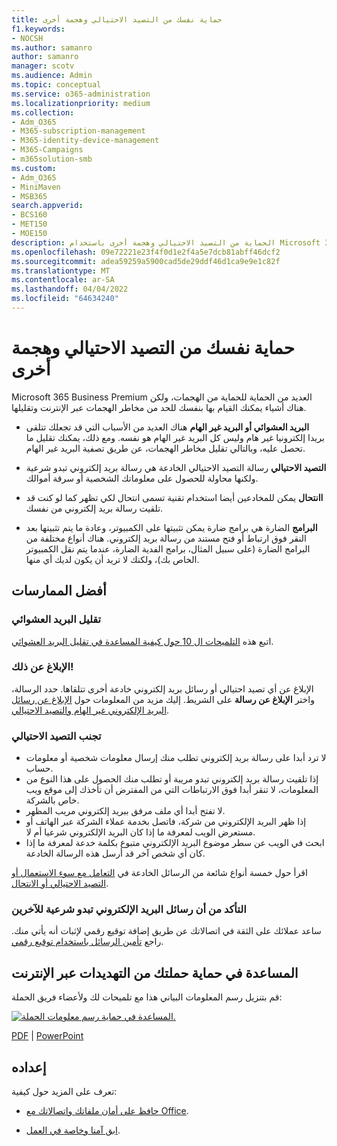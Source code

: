 ```yaml
---
title: حماية نفسك من التصيد الاحتيالي وهجمة أخرى
f1.keywords:
- NOCSH
ms.author: samanro
author: samanro
manager: scotv
ms.audience: Admin
ms.topic: conceptual
ms.service: o365-administration
ms.localizationpriority: medium
ms.collection:
- Adm_O365
- M365-subscription-management
- M365-identity-device-management
- M365-Campaigns
- m365solution-smb
ms.custom:
- Adm_O365
- MiniMaven
- MSB365
search.appverid:
- BCS160
- MET150
- MOE150
description: الحماية من التصيد الاحتيالي وهجمة أخرى باستخدام Microsoft 365.
ms.openlocfilehash: 09e72221e23f4f0d1e2f4a5e7dcb81abff46dcf2
ms.sourcegitcommit: adea59259a5900cad5de29ddf46d1ca9e9e1c82f
ms.translationtype: MT
ms.contentlocale: ar-SA
ms.lasthandoff: 04/04/2022
ms.locfileid: "64634240"
---
```

# <a name="protect-yourself-against-phishing-and-other-attacks"></a>حماية نفسك من التصيد الاحتيالي وهجمة أخرى

Microsoft 365 Business Premium العديد من الحماية للحماية من الهجمات، ولكن هناك أشياء يمكنك القيام بها بنفسك للحد من مخاطر الهجمات عبر الإنترنت وتقليلها.

- **البريد العشوائي أو البريد غير الهام** هناك العديد من الأسباب التي قد تجعلك تتلقى بريدا إلكترونيا غير هام وليس كل البريد غير الهام هو نفسه. ومع ذلك، يمكنك تقليل ما تحصل عليه، وبالتالي تقليل مخاطر الهجمات، عن طريق تصفية البريد غير الهام.

- **التصيد الاحتيالي** رسالة التصيد الاحتيالي الخادعة هي رسالة بريد إلكتروني تبدو شرعية ولكنها محاولة للحصول على معلوماتك الشخصية أو سرقة أموالك.

- **اانتحال** يمكن للمخادعين أيضا استخدام تقنية تسمى انتحال لكي تظهر كما لو كنت قد تلقيت رسالة بريد إلكتروني من نفسك. 

- **البرامج** الضارة هي برامج ضارة يمكن تثبيتها على الكمبيوتر، وعادة ما يتم تثبيتها بعد النقر فوق ارتباط أو فتح مستند من رسالة بريد إلكتروني. هناك أنواع مختلفة من البرامج الضارة (على سبيل المثال، برامج الفدية الضارة، عندما يتم نقل الكمبيوتر الخاص بك)، ولكنك لا تريد أن يكون لديك أي منها. 

## <a name="best-practices"></a>أفضل الممارسات

### <a name="reduce-spam-mail"></a>تقليل البريد العشوائي

اتبع هذه [التلميحات ال 10 حول كيفية المساعدة في تقليل البريد العشوائي](https://support.microsoft.com/office/10-tips-on-how-to-help-reduce-spam-55f756e8-688b-41c3-a086-8f68ccc592f6).

### <a name="report-it"></a>الإبلاغ عن ذلك!

الإبلاغ عن أي تصيد احتيالي أو رسائل بريد إلكتروني خادعة أخرى تتلقاها. حدد الرسالة، واختر **الإبلاغ عن رسالة** على الشريط.
إليك مزيد من المعلومات حول [الإبلاغ عن رسائل البريد الإلكتروني غير الهام والتصيد الاحتيالي](https://support.office.com/article/Use-the-Report-Message-add-in-b5caa9f1-cdf3-4443-af8c-ff724ea719d2).

### <a name="avoid-phishing"></a>تجنب التصيد الاحتيالي

- لا ترد أبدا على رسالة بريد إلكتروني تطلب منك إرسال معلومات شخصية أو معلومات حساب.
- إذا تلقيت رسالة بريد إلكتروني تبدو مريبة أو تطلب منك الحصول على هذا النوع من المعلومات، لا تنقر أبدا فوق الارتباطات التي من المفترض أن تأخذك إلى موقع ويب خاص بالشركة.
- لا تفتح أبدا أي ملف مرفق ببريد إلكتروني مريب المظهر.
- إذا ظهر البريد الإلكتروني من شركة، فاتصل بخدمة عملاء الشركة عبر الهاتف أو مستعرض الويب لمعرفة ما إذا كان البريد الإلكتروني شرعيا أم لا.
- ابحث في الويب عن سطر موضوع البريد الإلكتروني متبوع بكلمة خدعة لمعرفة ما إذا كان أي شخص آخر قد أرسل هذه الرسالة الخادعة.

اقرأ حول خمسة أنواع شائعة من الرسائل الخادعة في [التعامل مع سوء الاستعمال أو التصيد الاحتيالي أو الانتحال](https://support.office.com/article/Deal-with-abuse-phishing-or-spoofing-in-Outlook-com-0d882ea5-eedc-4bed-aebc-079ffa1105a3).

### <a name="make-sure-your-emails-look-legitimate-to-others"></a>التأكد من أن رسائل البريد الإلكتروني تبدو شرعية للآخرين

ساعد عملائك على الثقة في اتصالاتك عن طريق إضافة توقيع رقمي لإثبات أنه يأتي منك. راجع [تأمين الرسائل باستخدام توقيع رقمي](https://support.office.com/article/secure-messages-by-using-a-digital-signature-549ca2f1-a68f-4366-85fa-b3f4b5856fc6).

## <a name="help-protect-your-campaign-from-online-threats"></a>المساعدة في حماية حملتك من التهديدات عبر الإنترنت

قم بتنزيل رسم المعلومات البياني هذا مع تلميحات لك ولأعضاء فريق الحملة:

[![المساعدة في حماية رسم معلومات الحملة.](../media/M365-Campaigns-WhatCanUsersDoToSecure-358x201.png)](https://download.microsoft.com/download/f/c/5/fc58bc0c-773a-4ac8-a232-6f986f61ef58/M365CampaignsWhatCanUsersDoToSecure.pdf)

[PDF](https://download.microsoft.com/download/f/c/5/fc58bc0c-773a-4ac8-a232-6f986f61ef58/M365CampaignsWhatCanUsersDoToSecure.pdf) |  [PowerPoint](https://download.microsoft.com/download/f/c/5/fc58bc0c-773a-4ac8-a232-6f986f61ef58/M365CampaignsWhatCanUsersDoToSecure.pptx)

## <a name="set-it-up"></a>إعداده

تعرف على المزيد حول كيفية:

- [حافظ على أمان ملفاتك واتصالاتك مع Office](https://support.microsoft.com/en-us/office/keep-your-files-and-communications-safe-with-office-c4ddc381-7395-42da-887c-8836a3bb975f).

- [ابق آمنا وخاصة في العمل](https://support.office.com/article/stay-secure-and-private-at-work-104c7d91-b25a-453d-beee-ba64b6c6fc2d).
  
